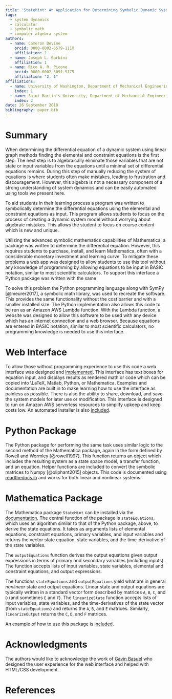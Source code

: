 ```yaml
---
title: 'StateMint: An Application for Determining Symbolic Dynamic System Models using Linear Graph Methods'
tags:
  - system dynamics
  - calculator
  - symbolic math
  - computer algebra system
authors:
  - name: Cameron Devine
    orcid: 0000-0002-6579-111X
    affiliation: 1
  - name: Joseph L. Garbini
    affiliation: 1
  - name: Rico A. R. Picone
    orcid: 0000-0002-5091-5175
    affiliation: "2, 1"
affiliations:
  - name: University of Washington, Department of Mechanical Engineering
    index: 1
  - name: Saint Martin's University, Department of Mechanical Engineering
    index: 2
date: 26 September 2018
bibliography: paper.bib
---
```


# Summary

When determining the differential equation of a dynamic system using linear graph methods finding the elemental and constraint equations is the first step.
The next step is to algebraically eliminate those variables that are not state or input variables from the equations until a minimal set of differential equations remains.
During this step of manually reducing the system of equations is where students often make mistakes, leading to frustration and discouragement.
However, this algebra is not a necessary component of a strong understanding of system dynamics and can be easily automated using tools we present here.


To aid students in their learning process a program was written to symbolically determine the differential equations using the elemental and constraint equations as input.
This program allows students to focus on the process of creating a dynamic system model without worrying about algebraic mistakes.
This allows the student to focus on course content which is new and unique.

Utilizing the advanced symbolic mathematics capabilities of Mathematica, a package was written to determine the differential equation.
However, this requires students to purchase, install, and learn Mathematica, often with a considerable monetary investment and learning curve.
To mitigate these problems a web app was designed to allow students to use this tool without any knowledge of programming by allowing equations to be input in BASIC notation, similar to most scientific calculators.
To support this interface a Python package was written with the same 

To solve this problem the Python programming language along with SymPy [@meurer2017], a symbolic math library, was used to recreate the software.
This provides the same functionality without the cost barrier and with a smaller installed size.
The Python implementation also allows this code to be run as an Amazon AWS Lambda function.
With the Lambda function, a website was designed to allow this software to be used with any device which has an internet connection and a web browser.
Because equations are entered in BASIC notation, similar to most scientific calculators, no programming knowledge is needed to use this interface.

# Web Interface

To allow those without programming experience to use this code a web interface was designed and [implemented](http://statum.camerondevine.me/).
This interface has text boxes for equation input, and displays results as rendered math or code which can be copied into \LaTeX, Matlab, Python, or Mathematica.
Examples and documentation are built in to make learning how to use the interface as painless as possible.
There is also the ability to share, download, and save the system models for later use or modification.
This interface is designed to run on Amazon AWS serverless resources to simplify upkeep and keep costs low.
An automated installer is also [included](https://github.com/CameronDevine/Statum/tree/master/web).

# Python Package

The Python package for performing the same task uses similar logic to the second method of the Mathematica package, again in the form defined by Rowell and Wormley [@rowell1997].
This function returns an object which includes the resulting system as a state space model, a transfer function, and an equation.
Helper functions are included to convert the symbolic matrices to Numpy [@oliphant2015] objects.
This code is documented using [readthedocs.io](https://statum.readthedocs.io/en/latest/) and works for both linear and nonlinear systems.

# Mathematica Package

The Mathematica package `StateMint` can be installed via the [documentation](https://github.com/CameronDevine/Statum/blob/master/mathematica/README.md). The central function of the package is `stateEquations`, which uses an algorithm similar to that of the Python package, above, to derive the state equations. It takes as arguments lists of elemental equations, constraint equations, primary variables, and input variables and returns the vector state equation, state variables, and the time-derivative of the state variables.

The `outputEquations` function derives the output equations given output expressions in terms of primary and secondary variables (including inputs). The function accepts lists of input variables, state variables, elemental and constraint equations, and output expressions.

The functions `stateEquations` and `outputEquations` yield what are in general *nonlinear* state and output equations. Linear state and output equations are typically written in a standard vector form described by matrices `A`, `B`, `C`, and `D` (and sometimes `E` and `F`). The `linearizeState` function accepts lists of input variables, state variables, and the time-derivatives of the state vector (from `stateEquations`) and returns the `A`, `B`, and `E` matrices. Similarly, `linearizeOutput` returns the `C`, `D`, and `F` matrices.

An example of how to use this package is [included](https://github.com/CameronDevine/Statum/blob/master/mathematica/Example.nb).

# Acknowledgments

The authors would like to acknowledge the work of [Gavin Basuel](https://www.gavinbasuel.com/) who designed the user experience for the web interface and helped with HTML/CSS development.

# References

<!--stackedit_data:
eyJkaXNjdXNzaW9ucyI6eyJTUjhYckl2em11VWpGY1paIjp7In
N0YXJ0Ijo2NjUsImVuZCI6ODIwLCJ0ZXh0IjoiV2hlbiBkZXRl
cm1pbmluZyB0aGUgZGlmZmVyZW50aWFsIGVxdWF0aW9uIG9mIG
EgZHluYW1pYyBzeXN0ZW0gdXNpbmcgbGluZWFyIGdyYeKApiJ9
LCJleVB3U3hGS1pTN3ViaWxuIjp7InN0YXJ0IjoxMTM3LCJlbm
QiOjExMzcsInRleHQiOiJXaGVuIGxlYXJuaW5nIHN5c3RlbSBk
eW5hbWljcywgc3R1ZGVudHMgd29yayBtYW55IHByb2JsZW1zIG
FzIGEgcGFydCBvZiB0aGVpciBj4oCmIn0sImtJdEwxUVZCSEl5
a21UQnQiOnsic3RhcnQiOjEyOTIsImVuZCI6MTQ2MywidGV4dC
I6IlRvIGFpZCBzdHVkZW50cyBpbiB0aGVpciBsZWFybmluZyBw
cm9jZXNzIGEgcHJvZ3JhbSB3YXMgd3JpdHRlbiB0byBzeW1ib2
xpY2FsbHnigKYifSwicngyTHVtZGNLVkVpMmZVSyI6eyJzdGFy
dCI6MjM1MSwiZW5kIjoyMzU1LCJ0ZXh0IjoidXNlZCJ9LCJFVV
JPRjRhRjdCQjd0OERKIjp7InN0YXJ0Ijo0MjU5LCJlbmQiOjQz
NDksInRleHQiOiJbZG9jdW1lbnRhdGlvbl0oKSJ9LCJ2QWlBMU
tnQUJta1lPY01lIjp7InN0YXJ0IjoyMTA5LCJlbmQiOjIxMjMs
InRleHQiOiJCQVNJQyBub3RhdGlvbiJ9fSwiY29tbWVudHMiOn
siUnlMamsycUxjcjhEczhKZCI6eyJkaXNjdXNzaW9uSWQiOiJT
UjhYckl2em11VWpGY1paIiwic3ViIjoiZ286MTAyOTA1NDM1NT
MwODk2NDc0ODAwIiwidGV4dCI6IkknbSBhIGJpZyBiZWxpZXZl
ciB0aGF0IHlvdXIgZmlyc3Qgc2VudGVuY2Ugc2hvdWxkIHRyeS
B0byBjb252ZXkgdGhlIG1haW4gcG9pbnQgb2YgeW91ciBwYXBl
ci4gVGhpcyBpcyBtb3JlIG9mIGFuIFwiaW50cm9kdWN0aW9uXC
Igc2VjdGlvbiBzZW50ZW5jZSwgYXMgYXJlIHRob3NlIHRoYXQg
Zm9sbG93IGl0LiBQZXJoYXBzIHRoaXMgKmlzKiBlZmZlY3Rpdm
VseSB0aGUgaW50cm9kdWN0aW9uIGFuZCB0aGVyZSdzIGEgc2Vw
YXJhdGUgYWJzdHJhY3QgLi4uIGlmIHNvLCB0aGF0J3MgZmluZS
4iLCJjcmVhdGVkIjoxNTQzNzE5MTAyODMwfSwiemRod2NNWmll
RFdySXBrQyI6eyJkaXNjdXNzaW9uSWQiOiJTUjhYckl2em11VW
pGY1paIiwic3ViIjoiZ286MTAyOTA1NDM1NTMwODk2NDc0ODAw
IiwidGV4dCI6IkknbSBnb2luZyB0byBjb250aW51ZSBjb21tZW
50aW5nIGFzIGlmIHRoaXMgdGV4dCBpcyBwcmVjZWRlZCBieSBh
biBhYnN0cmFjdCBvZiBzb21lIHNvcnQuIiwiY3JlYXRlZCI6MT
U0MzcxOTIwMTgwOH0sInViZHFOaFdTbXRHVWtTV2UiOnsiZGlz
Y3Vzc2lvbklkIjoiZXlQd1N4RktaUzd1YmlsbiIsInN1YiI6Im
dvOjEwMjkwNTQzNTUzMDg5NjQ3NDgwMCIsInRleHQiOiJJIHRo
aW5rIGFkZGluZyBhIHBocmFzZSB0byB0aGUgcHJlY2VkaW5nIH
NlbnRlbmNlIGNvdWxkIGNhcHR1cmUgd2hhdCB5b3UncmUgdHJ5
aW5nIHRvIHNheSwgaGVyZS4gU29tZXRoaW5nIGxpa2UgXCIuLi
4gbWFrZSBtaXN0YWtlcywgd2hpY2ggbGVhZCB0byBmcnVzdHJh
dGlvbiBhbmQgZGlzY291cmFnZW1lbnQgd2hlbiBtYW51YWxseS
ByZWR1Y2luZyB0aGUgc3lzdGVtIG9mIGVxdWF0aW9ucy5cIiIs
ImNyZWF0ZWQiOjE1NDM3MTk2MTA2ODd9LCI0QnJjTmpzRGx4U2
JMbE02Ijp7ImRpc2N1c3Npb25JZCI6ImtJdEwxUVZCSEl5a21U
QnQiLCJzdWIiOiJnbzoxMDI5MDU0MzU1MzA4OTY0NzQ4MDAiLC
J0ZXh0IjoiV2UgY2FuIG5vdyBiZSBtb3JlIHNwZWNpZmljLCBo
ZXJlLiBXZSBoYXZlIGFscmVhZHkgaW50cm9kdWNlZCB0aGUgZX
F1YXRpb25zIGFuZCB0aGUgdGFzayBvZiBhdXRvbWF0aW9uLiIs
ImNyZWF0ZWQiOjE1NDM3MjAwNjM2OTJ9LCI0b3hyUnNoRklpY0
0yRU9PIjp7ImRpc2N1c3Npb25JZCI6InJ4Mkx1bWRjS1ZFaTJm
VUsiLCJzdWIiOiJnbzoxMDI5MDU0MzU1MzA4OTY0NzQ4MDAiLC
J0ZXh0IjoiSXQncyBiZXN0IHRvIGF2b2lkIFwidXNlZFwiIC4u
LiBhbmQgZXZlbiBiZXR0ZXIgdG8gYXZvaWQgdGhlIHBocmFzaW
5nIHRoYXQgbGVhZCB0byBpdC4gRS5nLiB0aGlzIHNlbnRlbmNl
IGNvdWxkIGJlIFwiRm9yIHRoZXNlIHJlYXNvbnMsIGEgdmVyc2
lvbiBvZiB0aGUgc29mdHdhcmUgd3JpdHRlbiBpbiB0aGUgUHl0
aG9uIC4uLi5cIiIsImNyZWF0ZWQiOjE1NDM3MjA2NjU5MDZ9LC
JFdWlEYVhrOW5YZWVtR2pSIjp7ImRpc2N1c3Npb25JZCI6IkVV
Uk9GNGFGN0JCN3Q4REoiLCJzdWIiOiJnbzoxMDI5MDU0MzU1Mz
A4OTY0NzQ4MDAiLCJ0ZXh0IjoiSSdtIGFmcmFpZCB0byBoYXJk
Y29kZSB0aGUgdXJsLCBlc3BlY2lhbGx5IGlmIHdlJ3JlIGNoYW
5naW5nIHRvIFN0YXRlTWludCAuLi4iLCJjcmVhdGVkIjoxNTQz
Nzc2ODIwMjE1fSwiNkJONGM1bXdyVWlGZ2JFQiI6eyJkaXNjdX
NzaW9uSWQiOiJFVVJPRjRhRjdCQjd0OERKIiwic3ViIjoiZ2g6
MTAzOTQ4OTYiLCJ0ZXh0IjoiV2hlbiBJIGNoYW5nZWQgdGhlIG
5hbWUgbGFzdCB0aW1lIEkgZGlkIGEgdGV4dCBzZWFyY2ggaW4g
YWxsIGZpbGVzIGZvciBTdGF0ZU1vZGVsUm5ELiBXaGVuIEkgY2
hhbmdlIHRvIFN0YXRlTWludCBJIGNhbiBzaW1wbHkgc2VhcmNo
IGZvciBhbnkgZmlsZXMgd2hpY2ggaW5jbHVkZSBlaXRoZXIgU3
RhdGVNb2RlbFJuRCBvciBTdGF0dW0gYW5kIGNoYW5nZSB0aG9z
ZS4iLCJjcmVhdGVkIjoxNTQzODgyMDEzODMwfSwiRXVPVXZiRm
lINXFUbktRMCI6eyJkaXNjdXNzaW9uSWQiOiJ2QWlBMUtnQUJt
a1lPY01lIiwic3ViIjoiZ2g6MTAzOTQ4OTYiLCJ0ZXh0IjoiU2
hvdWxkIHdlIGNpdGUgQkFTSUMgbm90YXRpb24/IEkgZm91bmQg
aXQgb24gV2lraXBlZGlhLCAgXG5baHR0cHM6Ly9lbi53aWtpcG
VkaWEub3JnL3dpa2kvQ2FsY3VsYXRvcl9pbnB1dF9tZXRob2Rz
I0JBU0lDX25vdGF0aW9uXShodHRwczovL2VuLndpa2lwZWRpYS
5vcmcvd2lraS9DYWxjdWxhdG9yX2lucHV0X21ldGhvZHMjQkFT
SUNfbm90YXRpb24pIiwiY3JlYXRlZCI6MTU0Mzk1Mzc1NDY0OX
19LCJoaXN0b3J5IjpbODA3NTM4NDIwLC0yMjkxMzU3NjksLTEx
MjMzOTIwNTQsLTg4NzMwMTgyLDIxMDE5MjQ2ODUsNjAyMDc5Nz
gwLDEwODUzMDczODIsLTE0NTE3Nzk0MjMsLTEwMDk5NTgwMjcs
NDg0MjQ4MjE4LDExMzIyMjM4OTMsLTU2MDM4NzI1NSwtMzMyNj
IxNzA2LDE2ODI1MzA0OTMsLTE0OTI5MDk1Nyw0MjM2NjAxMSwt
MjU2OTY1ODM3LC0xMjAxOTEwNDUyLDIwOTg3NzU5NjBdfQ==
-->